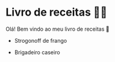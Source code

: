 # Livro de receitas :man_cook:

Olá! Bem vindo ao meu livro de receitas :wave:

- Strogonoff de frango

- Brigadeiro caseiro
